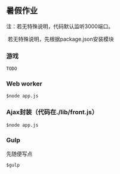 ## 暑假作业

注：若无特殊说明，代码默认监听3000端口。

​	若无特殊说明，先根据package.json安装模块



### 游戏

```
TODO
```



### Web worker

```
$node app.js
```



### Ajax封装（代码在./lib/front.js）

```
$node app.js
```


### Gulp

先随便写点

```
$gulp
```

